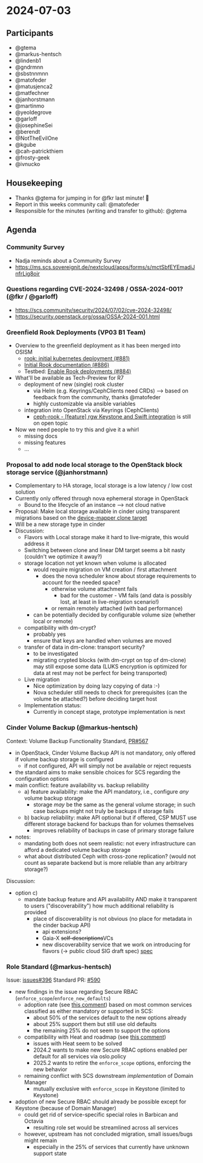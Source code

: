 # 2024-07-03

## Participants

- @gtema
- @markus-hentsch
- @lindenb1
- @gndrmnn
- @sbstnnmnn
- @matofeder
- @matusjenca2
- @matfechner
- @janhorstmann
- @martinmo
- @yeoldegrove
- @garloff
- @josephineSei
- @berendt
- @NotTheEvilOne
- @kgube
- @cah-patrickthiem
- @frosty-geek
- @ivnucko

## Housekeeping

- Thanks @gtema for jumping in for @fkr last minute! :rocket:
- Report in this weeks community call: @matofeder
- Responsible for the minutes (writing and transfer to github): @gtema

## Agenda

### Community Survey

- Nadja reminds about a Community Survey
- <https://ms.scs.sovereignit.de/nextcloud/apps/forms/s/mctSbfEYEmadiJnfrLig8oir>

### Questions regarding CVE-2024-32498 / OSSA-2024-001? (@fkr / @garloff)

- <https://scs.community/security/2024/07/02/cve-2024-32498/>
- <https://security.openstack.org/ossa/OSSA-2024-001.html>

### Greenfield Rook Deployments (VP03 B1 Team)

- Overview to the greenfield deployment as it has been merged into OSISM
  - [rook: initial kubernetes deployment (#881)](https://github.com/osism/ansible-collection-services/pull/1427)
  - [Initial Rook documentation (#886)](https://github.com/osism/osism.github.io/pull/588)
  - Testbed: [Enable Rook deployments (#884)](https://github.com/osism/testbed/pull/2274)
- What'll be available as Tech-Preview for R7
  - deployment of new (single) rook cluster
    - via Helm (e.g. Keyrings/CephClients need CRDs) --> based on feedback from the community, thanks @matofeder
    - highly customizable via ansible variables
  - integration into OpenStack via Keyrings (CephClients)
    - [ceph-rook - [feature] rgw Keystone and Swift integration](https://github.com/osism/issues/issues/1027) is still on open topic
- Now we need people to try this and give it a whirl
  - missing docs
  - missing features
  - ...

### Proposal to add node local storage to the OpenStack block storage service (@janhorstmann)

- Complementary to HA storage, local storage is a low latency / low cost solution
- Currently only offered through nova ephemeral storage in OpenStack
  - Bound to the lifecycle of an instance --> not cloud native
- Proposal: Make local storage available in cinder using transparent migrations based on the [device-mapper clone target](https://docs.kernel.org/admin-guide/device-mapper/dm-clone.html)
- Will be a new storage type in cinder
- Discussion:
  - Flavors with Local storage make it hard to live-migrate, this would address it
  - Switching between clone and linear DM target seems a bit nasty (couldn't we optimize it away?)
  - storage location not yet known when volume is allocated
    - would require migration on VM creation / first attachment
      - does the nova scheduler know about storage requirements to account for the needed space?
        - otherwise volume attachment fails
          - bad for the customer - VM fails (and data is possibly lost, at least in live-migration scenario!)
        - or remain remotely attached (with bad performance)
    - can be potentially decided by configurable volume size (whether local or remote)
  - compatibility with dm-crypt?
    - probably yes
    - ensure that keys are handled when volumes are moved
  - transfer of data in dm-clone: transport security?
    - to be investigated
    - migrating crypted blocks (with dm-crypt on top of dm-clone) may still expose some data (LUKS encryption is optimized for data at rest may not be perfect for being transported)
  - Live migration
    - Nice optimization by doing lazy copying of data :-)
    - Nova scheduler still needs to check for prerequisites (can the volume be attached?) before deciding target host
  - Implementation status:
    - Currently in concept stage, prototype implementation is next

### Cinder Volume Backup (@markus-hentsch)

Context: Volume Backup Functionality Standard, [PR#567](https://github.com/SovereignCloudStack/standards/pull/567)

- in OpenStack, Cinder Volume Backup API is not mandatory, only offered if volume backup storage is configured
  - if not configured, API will simply not be available or reject requests
- the standard aims to make sensible choices for SCS regarding the configuration options
- main conflict: feature availability vs. backup reliability
  - a) feature availability: make the API mandatory, i.e., configure *any* volume backup storage
    - storage *may* be the same as the general volume storage; in such case backups might not truly be backups if storage fails
  - b) backup reliability: make API optional but if offered, CSP MUST use different storage backend for backups than for volumes themselves
    - improves reliability of backups in case of primary storage failure
- notes:
  - mandating both does not seem realistic: not every infrastructure can afford a dedicated volume backup storage
  - what about distributed Ceph with cross-zone replication? (would not count as separate backend but is more reliable than any arbitrary storage?)

Discussion:

- option c)
  - mandate backup feature and API availability AND make it transparent to users ("discoverability") how much additional reliability is provided
    - place of discoverability is not obvious (no place for metadata in the cinder backup API)
      - api extensions?
      - Gaia-X ~~self-descriptions~~VCs
      - new discoverability service that we work on introducing for flavors (-> public cloud SIG draft spec) [spec](https://review.opendev.org/c/openstack/publiccloud-sig/+/909387)

### Role Standard (@markus-hentsch)

Issue: [issues#396](https://github.com/SovereignCloudStack/issues/issues/396)
Standard PR: [#590](https://github.com/SovereignCloudStack/standards/pull/590)

- new findings in the issue regarding Secure RBAC (`enforce_scope`/`enforce_new_defaults`)
  - adoption rate (see [this comment](https://github.com/SovereignCloudStack/issues/issues/396#issuecomment-2197463142)) based on most common services classified as either mandatory or supported in SCS:
    - about 50% of the services default to the new options already
    - about 25% support them but still use old defaults
    - the remaining 25% do not seem to support the options
  - compatibility with Heat and roadmap (see [this comment](https://github.com/SovereignCloudStack/issues/issues/396#issuecomment-2200097660))
    - issues with Heat seem to be solved
    - 2024.2 wants to make new Secure RBAC options enabled per default for all services via oslo.policy
    - 2025.2 wants to retire the `enforce_scope` options, enforcing the new behavior
  - remaining conflict with SCS downstream *implementation* of Domain Manager
    - mutually exclusive with `enforce_scope` in Keystone (limited to Keystone)
- adoption of new Secure RBAC should already be possible except for Keystone (because of Domain Manager)
  - could get rid of service-specific special roles in Barbican and Octavia
    - resulting role set would be streamlined across all services
  - however, upstream has not concluded migration, small issues/bugs might remain
    - especially in the 25% of services that currently have unknown support state
